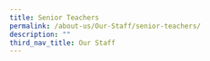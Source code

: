 ```yaml
---
title: Senior Teachers
permalink: /about-us/Our-Staff/senior-teachers/
description: ""
third_nav_title: Our Staff
---
```

